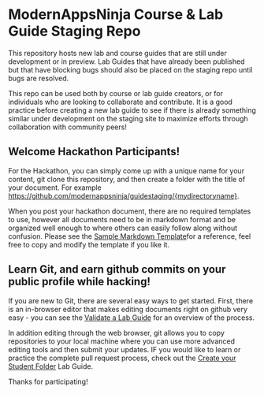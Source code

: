 # ModernAppsNinja Course & Lab Guide Staging Repo

This repository hosts new lab and course guides that are still under development or in preview. Lab Guides that have already been published but that have blocking bugs should also be placed on the staging repo until bugs are resolved. 

This repo can be used both by course or lab guide creators, or for individuals who are looking to collaborate and contribute. It is a good practice before creating a new lab guide to see if there is already something similar under development on the staging site to maximize efforts through collaboration with community peers!

## Welcome Hackathon Participants!

For the Hackathon, you can simply come up with a unique name for your content, git clone this repository, and then create a folder with the title of your document. For example https://github.com/modernappsninja/guidestaging/{mydirectoryname}. 

When you post your hackathon document, there are no required templates to use, however all documents need to be in markdown format and be organized well enough to where others can easily follow along without confusion. Please see the [Sample Markdown Template](https://github.com/ModernAppsNinja/GuideStaging/blob/master/sample.md)for a reference, feel free to copy and modify the template if you like it. 

## Learn Git, and earn github commits on your public profile while hacking!

If you are new to Git, there are several easy ways to get started. First, there is an in-browser editor that makes editing documents right on github very easy - you can see the [Validate a Lab Guide](https://github.com/CNA-Tech/PKS-Ninja/tree/master/LabGuides/ValidationStamp-VS9927) for an overview of the process. 

In addition editing through the web browser, git allows you to copy repositories to your local machine where you can use more advanced editing tools and then submit your updates. IF you would like to learn or practice the complete pull request process, check out the [Create your Student Folder](https://github.com/CNA-Tech/PKS-Ninja/tree/master/LabGuides/CreateStudentFolder-SF6361) Lab Guide.


Thanks for participating!
